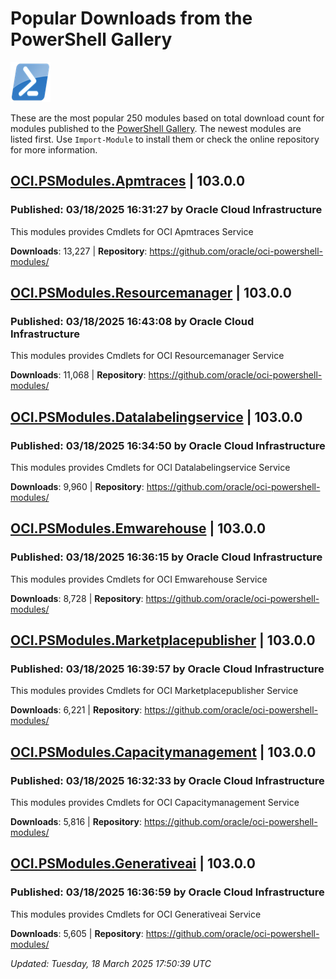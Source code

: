 # Popular Downloads from the PowerShell Gallery
![PS](images/powershell-emoji.png)

These are the most popular 250 modules based on total download count for modules published to the [PowerShell Gallery](https://powershellgallery.org). The newest modules are listed first. Use `Import-Module` to install them or check the online repository for more information.

## [OCI.PSModules.Apmtraces](https://www.powershellgallery.com/Packages/OCI.PSModules.Apmtraces/103.0.0) | 103.0.0

### Published: 03/18/2025 16:31:27 by Oracle Cloud Infrastructure

This modules provides Cmdlets for OCI Apmtraces Service

__Downloads__: 13,227 | __Repository__: https://github.com/oracle/oci-powershell-modules/

## [OCI.PSModules.Resourcemanager](https://www.powershellgallery.com/Packages/OCI.PSModules.Resourcemanager/103.0.0) | 103.0.0

### Published: 03/18/2025 16:43:08 by Oracle Cloud Infrastructure

This modules provides Cmdlets for OCI Resourcemanager Service

__Downloads__: 11,068 | __Repository__: https://github.com/oracle/oci-powershell-modules/

## [OCI.PSModules.Datalabelingservice](https://www.powershellgallery.com/Packages/OCI.PSModules.Datalabelingservice/103.0.0) | 103.0.0

### Published: 03/18/2025 16:34:50 by Oracle Cloud Infrastructure

This modules provides Cmdlets for OCI Datalabelingservice Service

__Downloads__: 9,960 | __Repository__: https://github.com/oracle/oci-powershell-modules/

## [OCI.PSModules.Emwarehouse](https://www.powershellgallery.com/Packages/OCI.PSModules.Emwarehouse/103.0.0) | 103.0.0

### Published: 03/18/2025 16:36:15 by Oracle Cloud Infrastructure

This modules provides Cmdlets for OCI Emwarehouse Service

__Downloads__: 8,728 | __Repository__: https://github.com/oracle/oci-powershell-modules/

## [OCI.PSModules.Marketplacepublisher](https://www.powershellgallery.com/Packages/OCI.PSModules.Marketplacepublisher/103.0.0) | 103.0.0

### Published: 03/18/2025 16:39:57 by Oracle Cloud Infrastructure

This modules provides Cmdlets for OCI Marketplacepublisher Service

__Downloads__: 6,221 | __Repository__: https://github.com/oracle/oci-powershell-modules/

## [OCI.PSModules.Capacitymanagement](https://www.powershellgallery.com/Packages/OCI.PSModules.Capacitymanagement/103.0.0) | 103.0.0

### Published: 03/18/2025 16:32:33 by Oracle Cloud Infrastructure

This modules provides Cmdlets for OCI Capacitymanagement Service

__Downloads__: 5,816 | __Repository__: https://github.com/oracle/oci-powershell-modules/

## [OCI.PSModules.Generativeai](https://www.powershellgallery.com/Packages/OCI.PSModules.Generativeai/103.0.0) | 103.0.0

### Published: 03/18/2025 16:36:59 by Oracle Cloud Infrastructure

This modules provides Cmdlets for OCI Generativeai Service

__Downloads__: 5,605 | __Repository__: https://github.com/oracle/oci-powershell-modules/

*Updated: Tuesday, 18 March 2025 17:50:39 UTC*
